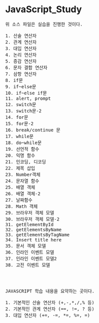 # JavaScript_Study

<pre>
위 소스 파일은 실습을 진행한 것이다.

1. 산술 연산자
2. 관계 연산자
3. 대입 연산자
4. 논리 연산자
5. 증감 연산자
6. 문자 결합 연산자
7. 삼항 연산자
8. if문
9. if~else문
10. if~else if문
11. alert, prompt
12. switch문
13. switch문-2
14. for문
15. for문-2
16. break/continue 문
17. while문
18. do~while문
19. 선언적 함수
20. 익명 함수
21. 인코딩, 디코딩
22. 제목 삽입
23. Number객체
24. 문자열 함수
25. 배열 객체
26. 배열 객체-2
27. 날짜함수
28. Math 객체
29. 브라우저 객체 모델
30. 브라우저 객체 모델-2
31. getElementById
32. getElementsByName
33. getElementsByTagName
34. Insert title here
35. 문서 객체 모델
36. 인라인 이벤트 모델
37. 인라인 이벤트 모델2
38. 고전 이벤트 모델



</pre>

<pre>
JAVASCRIPT 학습 내용을 요약하는 곳이다.

1. 기본적인 산술 연산자 (+,-,*,/,% 등)
2. 기본적인 관계 연산자 (==, !=, ? 등)
3. 대입 연산자 (+=, -=, *=, %=, =)



</pre>
